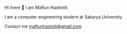 Hi there 👋
I am Maftun Hashimli

I am a computer engineering student at Sakarya University

Contact me
maftunhasimli@gmail.com
